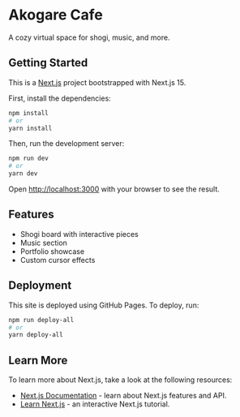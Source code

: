 # Akogare Cafe

A cozy virtual space for shogi, music, and more.

## Getting Started

This is a [Next.js](https://nextjs.org/) project bootstrapped with Next.js 15.

First, install the dependencies:

```bash
npm install
# or
yarn install
```

Then, run the development server:

```bash
npm run dev
# or
yarn dev
```

Open [http://localhost:3000](http://localhost:3000) with your browser to see the result.

## Features

- Shogi board with interactive pieces
- Music section
- Portfolio showcase
- Custom cursor effects

## Deployment

This site is deployed using GitHub Pages. To deploy, run:

```bash
npm run deploy-all
# or
yarn deploy-all
```

## Learn More

To learn more about Next.js, take a look at the following resources:

- [Next.js Documentation](https://nextjs.org/docs) - learn about Next.js features and API.
- [Learn Next.js](https://nextjs.org/learn) - an interactive Next.js tutorial.